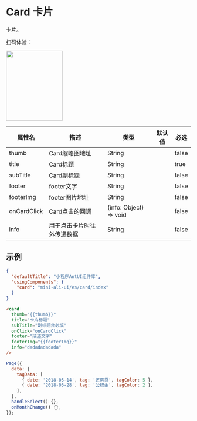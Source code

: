 # Card 卡片

卡片。

扫码体验：

<img src="https://gw.alipayobjects.com/zos/rmsportal/XptnMtDkEbMxinQIPGwL.jpeg" width="154" height="190" />

| 属性名 | 描述 | 类型 | 默认值 | 必选 |
| ---- | ---- | ---- | ---- | ---- |
| thumb | Card缩略图地址 | String |  | false |
| title | Card标题 | String | | true |
| subTitle | Card副标题 | String |  | false |
| footer | footer文字 | String |  | false |
| footerImg | footer图片地址 | String | | false |
| onCardClick | Card点击的回调 | (info: Object) => void | | false |
| info | 用于点击卡片时往外传递数据 | String | | false |

## 示例

```json
{
  "defaultTitle": "小程序AntUI组件库",
  "usingComponents": {
    "card": "mini-ali-ui/es/card/index"
  }
}
```

```html
<card
  thumb="{{thumb}}"
  title="卡片标题"
  subTitle="副标题非必填"
  onClick="onCardClick"
  footer="描述文字"
  footerImg="{{footerImg}}"
  info="dadadadadada"
/>
```

```javascript
Page({
  data: {
    tagData: [
      { date: '2018-05-14', tag: '还房贷', tagColor: 5 },
      { date: '2018-05-28', tag: '公积金', tagColor: 2 },
    ],
  },
  handleSelect() {},
  onMonthChange() {},
});
```
